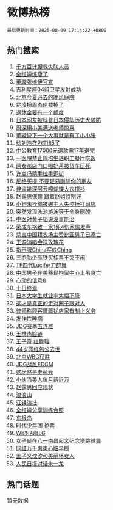 # 微博热榜

`最后更新时间：2025-08-09 17:14:22 +0800`

## 热门搜索

1. [千方百计搜救失联人员](https://m.weibo.cn/search?containerid=100103type%3D1%26t%3D10%26q%3D%23%E5%8D%83%E6%96%B9%E7%99%BE%E8%AE%A1%E6%90%9C%E6%95%91%E5%A4%B1%E8%81%94%E4%BA%BA%E5%91%98%23&stream_entry_id=51&isnewpage=1&extparam=seat%3D1%26c_type%3D51%26filter_type%3Drealtimehot%26stream_entry_id%3D51%26dgr%3D0%26q%3D%2523%25E5%258D%2583%25E6%2596%25B9%25E7%2599%25BE%25E8%25AE%25A1%25E6%2590%259C%25E6%2595%2591%25E5%25A4%25B1%25E8%2581%2594%25E4%25BA%25BA%25E5%2591%2598%2523%26pos%3D0%26cate%3D10103%26display_time%3D1754730861%26pre_seqid%3D1754730861250057137665)
1. [全红婵练瘦了](https://m.weibo.cn/search?containerid=100103type%3D1%26t%3D10%26q%3D%E5%85%A8%E7%BA%A2%E5%A9%B5%E7%BB%83%E7%98%A6%E4%BA%86&stream_entry_id=31&isnewpage=1&extparam=seat%3D1%26filter_type%3Drealtimehot%26c_type%3D31%26lcate%3D5001%26cate%3D5001%26band_rank%3D1%26q%3D%25E5%2585%25A8%25E7%25BA%25A2%25E5%25A9%25B5%25E7%25BB%2583%25E7%2598%25A6%25E4%25BA%2586%26stream_entry_id%3D31%26realpos%3D1%26pos%3D0%26flag%3D1%26dgr%3D0%26display_time%3D1754730861%26pre_seqid%3D1754730861250057137665)
1. [董璇张维伊官宣](https://m.weibo.cn/search?containerid=100103type%3D1%26t%3D10%26q%3D%23%E8%91%A3%E7%92%87%E5%BC%A0%E7%BB%B4%E4%BC%8A%E5%AE%98%E5%AE%A3%23&stream_entry_id=31&isnewpage=1&extparam=seat%3D1%26filter_type%3Drealtimehot%26c_type%3D31%26lcate%3D5001%26cate%3D5001%26band_rank%3D2%26q%3D%2523%25E8%2591%25A3%25E7%2592%2587%25E5%25BC%25A0%25E7%25BB%25B4%25E4%25BC%258A%25E5%25AE%2598%25E5%25AE%25A3%2523%26stream_entry_id%3D31%26realpos%3D2%26pos%3D1%26flag%3D2%26dgr%3D0%26display_time%3D1754730861%26pre_seqid%3D1754730861250057137665)
1. [吉利星座04组卫星发射成功](https://m.weibo.cn/search?containerid=100103type%3D1%26t%3D10%26q%3D%23%E5%90%89%E5%88%A9%E6%98%9F%E5%BA%A704%E7%BB%84%E5%8D%AB%E6%98%9F%E5%8F%91%E5%B0%84%E6%88%90%E5%8A%9F%23&stream_entry_id=31&isnewpage=1&extparam=seat%3D1%26filter_type%3Drealtimehot%26c_type%3D31%26lcate%3D5001%26cate%3D5001%26band_rank%3D3%26q%3D%2523%25E5%2590%2589%25E5%2588%25A9%25E6%2598%259F%25E5%25BA%25A704%25E7%25BB%2584%25E5%258D%25AB%25E6%2598%259F%25E5%258F%2591%25E5%25B0%2584%25E6%2588%2590%25E5%258A%259F%2523%26stream_entry_id%3D31%26realpos%3D3%26pos%3D2%26flag%3D0%26dgr%3D0%26display_time%3D1754730861%26pre_seqid%3D1754730861250057137665)
1. [北京今夏必去的晚风庭院](https://m.weibo.cn/search?containerid=100103type%3D1%26t%3D10%26q%3D%23%E5%8C%97%E4%BA%AC%E4%BB%8A%E5%A4%8F%E5%BF%85%E5%8E%BB%E7%9A%84%E6%99%9A%E9%A3%8E%E5%BA%AD%E9%99%A2%23&stream_entry_id=31&isnewpage=1&extparam=seat%3D1%26filter_type%3Drealtimehot%26c_type%3D31%26pos%3D3%26cate%3D5001%26band_rank%3D4%26q%3D%2523%25E5%258C%2597%25E4%25BA%25AC%25E4%25BB%258A%25E5%25A4%258F%25E5%25BF%2585%25E5%258E%25BB%25E7%259A%2584%25E6%2599%259A%25E9%25A3%258E%25E5%25BA%25AD%25E9%2599%25A2%2523%26stream_entry_id%3D31%26dgr%3D0%26adid%3D296142%26is_ad_pos%3D1%26lcate%3D5001%26display_time%3D1754730861%26pre_seqid%3D1754730861250057137665)
1. [昆凌把周杰伦裁掉了](https://m.weibo.cn/search?containerid=100103type%3D1%26t%3D10%26q%3D%E6%98%86%E5%87%8C%E6%8A%8A%E5%91%A8%E6%9D%B0%E4%BC%A6%E8%A3%81%E6%8E%89%E4%BA%86&stream_entry_id=31&isnewpage=1&extparam=seat%3D1%26filter_type%3Drealtimehot%26c_type%3D31%26lcate%3D5001%26cate%3D5001%26band_rank%3D4%26q%3D%25E6%2598%2586%25E5%2587%258C%25E6%258A%258A%25E5%2591%25A8%25E6%259D%25B0%25E4%25BC%25A6%25E8%25A3%2581%25E6%258E%2589%25E4%25BA%2586%26stream_entry_id%3D31%26realpos%3D4%26pos%3D4%26flag%3D2%26dgr%3D0%26display_time%3D1754730861%26pre_seqid%3D1754730861250057137665)
1. [退休金要有一个额度](https://m.weibo.cn/search?containerid=100103type%3D1%26t%3D10%26q%3D%E9%80%80%E4%BC%91%E9%87%91%E8%A6%81%E6%9C%89%E4%B8%80%E4%B8%AA%E9%A2%9D%E5%BA%A6&stream_entry_id=31&isnewpage=1&extparam=seat%3D1%26filter_type%3Drealtimehot%26c_type%3D31%26lcate%3D5001%26cate%3D5001%26band_rank%3D5%26q%3D%25E9%2580%2580%25E4%25BC%2591%25E9%2587%2591%25E8%25A6%2581%25E6%259C%2589%25E4%25B8%2580%25E4%25B8%25AA%25E9%25A2%259D%25E5%25BA%25A6%26stream_entry_id%3D31%26realpos%3D5%26pos%3D5%26flag%3D0%26dgr%3D0%26display_time%3D1754730861%26pre_seqid%3D1754730861250057137665)
1. [日本网友被科普日本侵华历史大破防](https://m.weibo.cn/search?containerid=100103type%3D1%26t%3D10%26q%3D%23%E6%97%A5%E6%9C%AC%E7%BD%91%E5%8F%8B%E8%A2%AB%E7%A7%91%E6%99%AE%E6%97%A5%E6%9C%AC%E4%BE%B5%E5%8D%8E%E5%8E%86%E5%8F%B2%E5%A4%A7%E7%A0%B4%E9%98%B2%23&stream_entry_id=31&isnewpage=1&extparam=seat%3D1%26filter_type%3Drealtimehot%26c_type%3D31%26lcate%3D5001%26cate%3D5001%26band_rank%3D6%26q%3D%2523%25E6%2597%25A5%25E6%259C%25AC%25E7%25BD%2591%25E5%258F%258B%25E8%25A2%25AB%25E7%25A7%2591%25E6%2599%25AE%25E6%2597%25A5%25E6%259C%25AC%25E4%25BE%25B5%25E5%258D%258E%25E5%258E%2586%25E5%258F%25B2%25E5%25A4%25A7%25E7%25A0%25B4%25E9%2598%25B2%2523%26stream_entry_id%3D31%26realpos%3D6%26pos%3D6%26flag%3D0%26dgr%3D0%26display_time%3D1754730861%26pre_seqid%3D1754730861250057137665)
1. [周深用小美满送老师惊喜](https://m.weibo.cn/search?containerid=100103type%3D1%26t%3D296%26q%3D%23%E6%B2%B7%E9%92%B8%E6%8D%BB%E8%8C%A8%E8%83%BA%23&hide_search_bar=1&replace_title=+)
1. [董璇说下一个大事就是有了小小张](https://m.weibo.cn/search?containerid=100103type%3D1%26t%3D10%26q%3D%23%E8%91%A3%E7%92%87%E8%AF%B4%E4%B8%8B%E4%B8%80%E4%B8%AA%E5%A4%A7%E4%BA%8B%E5%B0%B1%E6%98%AF%E6%9C%89%E4%BA%86%E5%B0%8F%E5%B0%8F%E5%BC%A0%23&stream_entry_id=31&isnewpage=1&extparam=seat%3D1%26filter_type%3Drealtimehot%26c_type%3D31%26lcate%3D5001%26cate%3D5001%26band_rank%3D7%26q%3D%2523%25E8%2591%25A3%25E7%2592%2587%25E8%25AF%25B4%25E4%25B8%258B%25E4%25B8%2580%25E4%25B8%25AA%25E5%25A4%25A7%25E4%25BA%258B%25E5%25B0%25B1%25E6%2598%25AF%25E6%259C%2589%25E4%25BA%2586%25E5%25B0%258F%25E5%25B0%258F%25E5%25BC%25A0%2523%26stream_entry_id%3D31%26realpos%3D7%26pos%3D8%26flag%3D1%26dgr%3D0%26display_time%3D1754730861%26pre_seqid%3D1754730861250057137665)
1. [给刘浩存P成185了](https://m.weibo.cn/search?containerid=100103type%3D1%26t%3D10%26q%3D%E7%BB%99%E5%88%98%E6%B5%A9%E5%AD%98P%E6%88%90185%E4%BA%86&stream_entry_id=31&isnewpage=1&extparam=seat%3D1%26filter_type%3Drealtimehot%26c_type%3D31%26lcate%3D5001%26cate%3D5001%26band_rank%3D8%26q%3D%25E7%25BB%2599%25E5%2588%2598%25E6%25B5%25A9%25E5%25AD%2598P%25E6%2588%2590185%25E4%25BA%2586%26stream_entry_id%3D31%26realpos%3D8%26pos%3D9%26flag%3D2%26dgr%3D0%26display_time%3D1754730861%26pre_seqid%3D1754730861250057137665)
1. [中公教育17000元退款需17年退完](https://m.weibo.cn/search?containerid=100103type%3D1%26t%3D10%26q%3D%23%E4%B8%AD%E5%85%AC%E6%95%99%E8%82%B217000%E5%85%83%E9%80%80%E6%AC%BE%E9%9C%8017%E5%B9%B4%E9%80%80%E5%AE%8C%23&stream_entry_id=31&isnewpage=1&extparam=seat%3D1%26filter_type%3Drealtimehot%26c_type%3D31%26lcate%3D5001%26cate%3D5001%26band_rank%3D9%26q%3D%2523%25E4%25B8%25AD%25E5%2585%25AC%25E6%2595%2599%25E8%2582%25B217000%25E5%2585%2583%25E9%2580%2580%25E6%25AC%25BE%25E9%259C%258017%25E5%25B9%25B4%25E9%2580%2580%25E5%25AE%258C%2523%26stream_entry_id%3D31%26realpos%3D9%26pos%3D10%26flag%3D1%26dgr%3D0%26display_time%3D1754730861%26pre_seqid%3D1754730861250057137665)
1. [一医院禁止规培生进职工餐厅吃饭](https://m.weibo.cn/search?containerid=100103type%3D1%26t%3D10%26q%3D%23%E4%B8%80%E5%8C%BB%E9%99%A2%E7%A6%81%E6%AD%A2%E8%A7%84%E5%9F%B9%E7%94%9F%E8%BF%9B%E8%81%8C%E5%B7%A5%E9%A4%90%E5%8E%85%E5%90%83%E9%A5%AD%23&stream_entry_id=31&isnewpage=1&extparam=seat%3D1%26filter_type%3Drealtimehot%26c_type%3D31%26lcate%3D5001%26cate%3D5001%26band_rank%3D10%26q%3D%2523%25E4%25B8%2580%25E5%258C%25BB%25E9%2599%25A2%25E7%25A6%2581%25E6%25AD%25A2%25E8%25A7%2584%25E5%259F%25B9%25E7%2594%259F%25E8%25BF%259B%25E8%2581%258C%25E5%25B7%25A5%25E9%25A4%2590%25E5%258E%2585%25E5%2590%2583%25E9%25A5%25AD%2523%26stream_entry_id%3D31%26realpos%3D10%26pos%3D11%26flag%3D1%26dgr%3D0%26display_time%3D1754730861%26pre_seqid%3D1754730861250057137665)
1. [两女孩店门口喝奶茶被货车压死](https://m.weibo.cn/search?containerid=100103type%3D1%26t%3D10%26q%3D%E4%B8%A4%E5%A5%B3%E5%AD%A9%E5%BA%97%E9%97%A8%E5%8F%A3%E5%96%9D%E5%A5%B6%E8%8C%B6%E8%A2%AB%E8%B4%A7%E8%BD%A6%E5%8E%8B%E6%AD%BB&stream_entry_id=31&isnewpage=1&extparam=seat%3D1%26filter_type%3Drealtimehot%26c_type%3D31%26lcate%3D5001%26cate%3D5001%26band_rank%3D11%26q%3D%25E4%25B8%25A4%25E5%25A5%25B3%25E5%25AD%25A9%25E5%25BA%2597%25E9%2597%25A8%25E5%258F%25A3%25E5%2596%259D%25E5%25A5%25B6%25E8%258C%25B6%25E8%25A2%25AB%25E8%25B4%25A7%25E8%25BD%25A6%25E5%258E%258B%25E6%25AD%25BB%26stream_entry_id%3D31%26realpos%3D11%26pos%3D12%26flag%3D0%26dgr%3D0%26display_time%3D1754730861%26pre_seqid%3D1754730861250057137665)
1. [许嵩冯禧手拉手逛街](https://m.weibo.cn/search?containerid=100103type%3D1%26t%3D10%26q%3D%23%E8%AE%B8%E5%B5%A9%E5%86%AF%E7%A6%A7%E6%89%8B%E6%8B%89%E6%89%8B%E9%80%9B%E8%A1%97%23&stream_entry_id=31&isnewpage=1&extparam=seat%3D1%26filter_type%3Drealtimehot%26c_type%3D31%26lcate%3D5001%26cate%3D5001%26band_rank%3D12%26q%3D%2523%25E8%25AE%25B8%25E5%25B5%25A9%25E5%2586%25AF%25E7%25A6%25A7%25E6%2589%258B%25E6%258B%2589%25E6%2589%258B%25E9%2580%259B%25E8%25A1%2597%2523%26stream_entry_id%3D31%26realpos%3D12%26pos%3D13%26flag%3D2%26dgr%3D0%26display_time%3D1754730861%26pre_seqid%3D1754730861250057137665)
1. [尼格买提 不要轻易删除你的朋友](https://m.weibo.cn/search?containerid=100103type%3D1%26t%3D10%26q%3D%E5%B0%BC%E6%A0%BC%E4%B9%B0%E6%8F%90+%E4%B8%8D%E8%A6%81%E8%BD%BB%E6%98%93%E5%88%A0%E9%99%A4%E4%BD%A0%E7%9A%84%E6%9C%8B%E5%8F%8B&stream_entry_id=31&isnewpage=1&extparam=seat%3D1%26filter_type%3Drealtimehot%26c_type%3D31%26lcate%3D5001%26cate%3D5001%26band_rank%3D13%26q%3D%25E5%25B0%25BC%25E6%25A0%25BC%25E4%25B9%25B0%25E6%258F%2590%2520%25E4%25B8%258D%25E8%25A6%2581%25E8%25BD%25BB%25E6%2598%2593%25E5%2588%25A0%25E9%2599%25A4%25E4%25BD%25A0%25E7%259A%2584%25E6%259C%258B%25E5%258F%258B%26stream_entry_id%3D31%26realpos%3D13%26pos%3D14%26flag%3D1%26dgr%3D0%26display_time%3D1754730861%26pre_seqid%3D1754730861250057137665)
1. [梓渝姚琛阿云嘎蝴蝶大衣撞衫](https://m.weibo.cn/search?containerid=100103type%3D1%26t%3D10%26q%3D%E6%A2%93%E6%B8%9D%E5%A7%9A%E7%90%9B%E9%98%BF%E4%BA%91%E5%98%8E%E8%9D%B4%E8%9D%B6%E5%A4%A7%E8%A1%A3%E6%92%9E%E8%A1%AB&stream_entry_id=31&isnewpage=1&extparam=seat%3D1%26filter_type%3Drealtimehot%26c_type%3D31%26lcate%3D5001%26cate%3D5001%26band_rank%3D14%26q%3D%25E6%25A2%2593%25E6%25B8%259D%25E5%25A7%259A%25E7%2590%259B%25E9%2598%25BF%25E4%25BA%2591%25E5%2598%258E%25E8%259D%25B4%25E8%259D%25B6%25E5%25A4%25A7%25E8%25A1%25A3%25E6%2592%259E%25E8%25A1%25AB%26stream_entry_id%3D31%26realpos%3D14%26pos%3D15%26flag%3D1%26dgr%3D0%26display_time%3D1754730861%26pre_seqid%3D1754730861250057137665)
1. [赵露思保镖 跟着赵姐特别好](https://m.weibo.cn/search?containerid=100103type%3D1%26t%3D10%26q%3D%E8%B5%B5%E9%9C%B2%E6%80%9D%E4%BF%9D%E9%95%96+%E8%B7%9F%E7%9D%80%E8%B5%B5%E5%A7%90%E7%89%B9%E5%88%AB%E5%A5%BD&stream_entry_id=31&isnewpage=1&extparam=seat%3D1%26filter_type%3Drealtimehot%26c_type%3D31%26lcate%3D5001%26cate%3D5001%26band_rank%3D15%26q%3D%25E8%25B5%25B5%25E9%259C%25B2%25E6%2580%259D%25E4%25BF%259D%25E9%2595%2596%2520%25E8%25B7%259F%25E7%259D%2580%25E8%25B5%25B5%25E5%25A7%2590%25E7%2589%25B9%25E5%2588%25AB%25E5%25A5%25BD%26stream_entry_id%3D31%26realpos%3D15%26pos%3D16%26flag%3D0%26dgr%3D0%26display_time%3D1754730861%26pre_seqid%3D1754730861250057137665)
1. [小狗未拴绳被碾主人失控捶打司机](https://m.weibo.cn/search?containerid=100103type%3D1%26t%3D10%26q%3D%23%E5%B0%8F%E7%8B%97%E6%9C%AA%E6%8B%B4%E7%BB%B3%E8%A2%AB%E7%A2%BE%E4%B8%BB%E4%BA%BA%E5%A4%B1%E6%8E%A7%E6%8D%B6%E6%89%93%E5%8F%B8%E6%9C%BA%23&stream_entry_id=31&isnewpage=1&extparam=seat%3D1%26filter_type%3Drealtimehot%26c_type%3D31%26lcate%3D5001%26cate%3D5001%26band_rank%3D16%26q%3D%2523%25E5%25B0%258F%25E7%258B%2597%25E6%259C%25AA%25E6%258B%25B4%25E7%25BB%25B3%25E8%25A2%25AB%25E7%25A2%25BE%25E4%25B8%25BB%25E4%25BA%25BA%25E5%25A4%25B1%25E6%258E%25A7%25E6%258D%25B6%25E6%2589%2593%25E5%258F%25B8%25E6%259C%25BA%2523%26stream_entry_id%3D31%26realpos%3D16%26pos%3D17%26flag%3D0%26dgr%3D0%26display_time%3D1754730861%26pre_seqid%3D1754730861250057137665)
1. [突然发现泳池游泳等于全身刷酸](https://m.weibo.cn/search?containerid=100103type%3D1%26t%3D10%26q%3D%23%E7%AA%81%E7%84%B6%E5%8F%91%E7%8E%B0%E6%B3%B3%E6%B1%A0%E6%B8%B8%E6%B3%B3%E7%AD%89%E4%BA%8E%E5%85%A8%E8%BA%AB%E5%88%B7%E9%85%B8%23&stream_entry_id=31&isnewpage=1&extparam=seat%3D1%26filter_type%3Drealtimehot%26c_type%3D31%26lcate%3D5001%26cate%3D5001%26band_rank%3D17%26q%3D%2523%25E7%25AA%2581%25E7%2584%25B6%25E5%258F%2591%25E7%258E%25B0%25E6%25B3%25B3%25E6%25B1%25A0%25E6%25B8%25B8%25E6%25B3%25B3%25E7%25AD%2589%25E4%25BA%258E%25E5%2585%25A8%25E8%25BA%25AB%25E5%2588%25B7%25E9%2585%25B8%2523%26stream_entry_id%3D31%26realpos%3D17%26pos%3D18%26flag%3D1%26dgr%3D0%26display_time%3D1754730861%26pre_seqid%3D1754730861250057137665)
1. [中医对黄子韬说没事能治](https://m.weibo.cn/search?containerid=100103type%3D1%26t%3D10%26q%3D%E4%B8%AD%E5%8C%BB%E5%AF%B9%E9%BB%84%E5%AD%90%E9%9F%AC%E8%AF%B4%E6%B2%A1%E4%BA%8B%E8%83%BD%E6%B2%BB&stream_entry_id=31&isnewpage=1&extparam=seat%3D1%26filter_type%3Drealtimehot%26c_type%3D31%26lcate%3D5001%26cate%3D5001%26band_rank%3D18%26q%3D%25E4%25B8%25AD%25E5%258C%25BB%25E5%25AF%25B9%25E9%25BB%2584%25E5%25AD%2590%25E9%259F%25AC%25E8%25AF%25B4%25E6%25B2%25A1%25E4%25BA%258B%25E8%2583%25BD%25E6%25B2%25BB%26stream_entry_id%3D31%26realpos%3D18%26pos%3D19%26flag%3D1%26dgr%3D0%26display_time%3D1754730861%26pre_seqid%3D1754730861250057137665)
1. [荣成车祸致一家1死4伤家属发声](https://m.weibo.cn/search?containerid=100103type%3D1%26t%3D10%26q%3D%23%E8%8D%A3%E6%88%90%E8%BD%A6%E7%A5%B8%E8%87%B4%E4%B8%80%E5%AE%B61%E6%AD%BB4%E4%BC%A4%E5%AE%B6%E5%B1%9E%E5%8F%91%E5%A3%B0%23&stream_entry_id=31&isnewpage=1&extparam=seat%3D1%26filter_type%3Drealtimehot%26c_type%3D31%26lcate%3D5001%26cate%3D5001%26band_rank%3D19%26q%3D%2523%25E8%258D%25A3%25E6%2588%2590%25E8%25BD%25A6%25E7%25A5%25B8%25E8%2587%25B4%25E4%25B8%2580%25E5%25AE%25B61%25E6%25AD%25BB4%25E4%25BC%25A4%25E5%25AE%25B6%25E5%25B1%259E%25E5%258F%2591%25E5%25A3%25B0%2523%26stream_entry_id%3D31%26realpos%3D19%26pos%3D20%26flag%3D1%26dgr%3D0%26display_time%3D1754730861%26pre_seqid%3D1754730861250057137665)
1. [杀害中国籍农场主赞比亚男子已溺亡](https://m.weibo.cn/search?containerid=100103type%3D1%26t%3D10%26q%3D%23%E6%9D%80%E5%AE%B3%E4%B8%AD%E5%9B%BD%E7%B1%8D%E5%86%9C%E5%9C%BA%E4%B8%BB%E8%B5%9E%E6%AF%94%E4%BA%9A%E7%94%B7%E5%AD%90%E5%B7%B2%E6%BA%BA%E4%BA%A1%23&stream_entry_id=31&isnewpage=1&extparam=seat%3D1%26filter_type%3Drealtimehot%26c_type%3D31%26lcate%3D5001%26cate%3D5001%26band_rank%3D20%26q%3D%2523%25E6%259D%2580%25E5%25AE%25B3%25E4%25B8%25AD%25E5%259B%25BD%25E7%25B1%258D%25E5%2586%259C%25E5%259C%25BA%25E4%25B8%25BB%25E8%25B5%259E%25E6%25AF%2594%25E4%25BA%259A%25E7%2594%25B7%25E5%25AD%2590%25E5%25B7%25B2%25E6%25BA%25BA%25E4%25BA%25A1%2523%26stream_entry_id%3D31%26realpos%3D20%26pos%3D21%26flag%3D1%26dgr%3D0%26display_time%3D1754730861%26pre_seqid%3D1754730861250057137665)
1. [王源演唱会送玫瑰花](https://m.weibo.cn/search?containerid=100103type%3D1%26t%3D10%26q%3D%23%E7%8E%8B%E6%BA%90%E6%BC%94%E5%94%B1%E4%BC%9A%E9%80%81%E7%8E%AB%E7%91%B0%E8%8A%B1%23&stream_entry_id=31&isnewpage=1&extparam=seat%3D1%26filter_type%3Drealtimehot%26c_type%3D31%26lcate%3D5001%26cate%3D5001%26band_rank%3D21%26q%3D%2523%25E7%258E%258B%25E6%25BA%2590%25E6%25BC%2594%25E5%2594%25B1%25E4%25BC%259A%25E9%2580%2581%25E7%258E%25AB%25E7%2591%25B0%25E8%258A%25B1%2523%26stream_entry_id%3D31%26realpos%3D21%26pos%3D22%26flag%3D1%26dgr%3D0%26display_time%3D1754730861%26pre_seqid%3D1754730861250057137665)
1. [指示牌China写成Ching](https://m.weibo.cn/search?containerid=100103type%3D1%26t%3D10%26q%3D%23%E6%8C%87%E7%A4%BA%E7%89%8CChina%E5%86%99%E6%88%90Ching%23&stream_entry_id=31&isnewpage=1&extparam=seat%3D1%26filter_type%3Drealtimehot%26c_type%3D31%26lcate%3D5001%26cate%3D5001%26band_rank%3D22%26q%3D%2523%25E6%258C%2587%25E7%25A4%25BA%25E7%2589%258CChina%25E5%2586%2599%25E6%2588%2590Ching%2523%26stream_entry_id%3D31%26realpos%3D22%26pos%3D23%26flag%3D0%26dgr%3D0%26display_time%3D1754730861%26pre_seqid%3D1754730861250057137665)
1. [三胞胎坐高铁买挂票不哭不闹](https://m.weibo.cn/search?containerid=100103type%3D1%26t%3D10%26q%3D%23%E4%B8%89%E8%83%9E%E8%83%8E%E5%9D%90%E9%AB%98%E9%93%81%E4%B9%B0%E6%8C%82%E7%A5%A8%E4%B8%8D%E5%93%AD%E4%B8%8D%E9%97%B9%23&stream_entry_id=31&isnewpage=1&extparam=seat%3D1%26filter_type%3Drealtimehot%26c_type%3D31%26lcate%3D5001%26cate%3D5001%26band_rank%3D23%26q%3D%2523%25E4%25B8%2589%25E8%2583%259E%25E8%2583%258E%25E5%259D%2590%25E9%25AB%2598%25E9%2593%2581%25E4%25B9%25B0%25E6%258C%2582%25E7%25A5%25A8%25E4%25B8%258D%25E5%2593%25AD%25E4%25B8%258D%25E9%2597%25B9%2523%26stream_entry_id%3D31%26realpos%3D23%26pos%3D24%26flag%3D1%26dgr%3D0%26display_time%3D1754730861%26pre_seqid%3D1754730861250057137665)
1. [TF四代Lucifer刀群舞](https://m.weibo.cn/search?containerid=100103type%3D1%26t%3D10%26q%3D%23TF%E5%9B%9B%E4%BB%A3Lucifer%E5%88%80%E7%BE%A4%E8%88%9E%23&stream_entry_id=31&isnewpage=1&extparam=seat%3D1%26filter_type%3Drealtimehot%26c_type%3D31%26lcate%3D5001%26cate%3D5001%26band_rank%3D24%26q%3D%2523TF%25E5%259B%259B%25E4%25BB%25A3Lucifer%25E5%2588%2580%25E7%25BE%25A4%25E8%2588%259E%2523%26stream_entry_id%3D31%26realpos%3D24%26pos%3D25%26flag%3D1%26dgr%3D0%26display_time%3D1754730861%26pre_seqid%3D1754730861250057137665)
1. [中国男子在美移民拘留中心上吊身亡](https://m.weibo.cn/search?containerid=100103type%3D1%26t%3D10%26q%3D%23%E4%B8%AD%E5%9B%BD%E7%94%B7%E5%AD%90%E5%9C%A8%E7%BE%8E%E7%A7%BB%E6%B0%91%E6%8B%98%E7%95%99%E4%B8%AD%E5%BF%83%E4%B8%8A%E5%90%8A%E8%BA%AB%E4%BA%A1%23&stream_entry_id=31&isnewpage=1&extparam=seat%3D1%26filter_type%3Drealtimehot%26c_type%3D31%26lcate%3D5001%26cate%3D5001%26band_rank%3D25%26q%3D%2523%25E4%25B8%25AD%25E5%259B%25BD%25E7%2594%25B7%25E5%25AD%2590%25E5%259C%25A8%25E7%25BE%258E%25E7%25A7%25BB%25E6%25B0%2591%25E6%258B%2598%25E7%2595%2599%25E4%25B8%25AD%25E5%25BF%2583%25E4%25B8%258A%25E5%2590%258A%25E8%25BA%25AB%25E4%25BA%25A1%2523%26stream_entry_id%3D31%26realpos%3D25%26pos%3D26%26flag%3D1%26dgr%3D0%26display_time%3D1754730861%26pre_seqid%3D1754730861250057137665)
1. [心动的信号8](https://m.weibo.cn/search?containerid=100103type%3D1%26t%3D10%26q%3D%E5%BF%83%E5%8A%A8%E7%9A%84%E4%BF%A1%E5%8F%B78&stream_entry_id=31&isnewpage=1&extparam=seat%3D1%26filter_type%3Drealtimehot%26c_type%3D31%26lcate%3D5001%26cate%3D5001%26band_rank%3D26%26q%3D%25E5%25BF%2583%25E5%258A%25A8%25E7%259A%2584%25E4%25BF%25A1%25E5%258F%25B78%26stream_entry_id%3D31%26realpos%3D26%26pos%3D27%26flag%3D1%26dgr%3D0%26display_time%3D1754730861%26pre_seqid%3D1754730861250057137665)
1. [十日终焉](https://m.weibo.cn/search?containerid=100103type%3D1%26t%3D10%26q%3D%E5%8D%81%E6%97%A5%E7%BB%88%E7%84%89&stream_entry_id=31&isnewpage=1&extparam=seat%3D1%26filter_type%3Drealtimehot%26c_type%3D31%26lcate%3D5001%26cate%3D5001%26band_rank%3D27%26q%3D%25E5%258D%2581%25E6%2597%25A5%25E7%25BB%2588%25E7%2584%2589%26stream_entry_id%3D31%26realpos%3D27%26pos%3D28%26flag%3D0%26dgr%3D0%26display_time%3D1754730861%26pre_seqid%3D1754730861250057137665)
1. [日本大学生就业率大幅下降](https://m.weibo.cn/search?containerid=100103type%3D1%26t%3D10%26q%3D%E6%97%A5%E6%9C%AC%E5%A4%A7%E5%AD%A6%E7%94%9F%E5%B0%B1%E4%B8%9A%E7%8E%87%E5%A4%A7%E5%B9%85%E4%B8%8B%E9%99%8D&stream_entry_id=31&isnewpage=1&extparam=seat%3D1%26filter_type%3Drealtimehot%26c_type%3D31%26lcate%3D5001%26cate%3D5001%26band_rank%3D28%26q%3D%25E6%2597%25A5%25E6%259C%25AC%25E5%25A4%25A7%25E5%25AD%25A6%25E7%2594%259F%25E5%25B0%25B1%25E4%25B8%259A%25E7%258E%2587%25E5%25A4%25A7%25E5%25B9%2585%25E4%25B8%258B%25E9%2599%258D%26stream_entry_id%3D31%26realpos%3D28%26pos%3D29%26flag%3D0%26dgr%3D0%26display_time%3D1754730861%26pre_seqid%3D1754730861250057137665)
1. [这才是真正的走对圈子跟对人](https://m.weibo.cn/search?containerid=100103type%3D1%26t%3D10%26q%3D%E8%BF%99%E6%89%8D%E6%98%AF%E7%9C%9F%E6%AD%A3%E7%9A%84%E8%B5%B0%E5%AF%B9%E5%9C%88%E5%AD%90%E8%B7%9F%E5%AF%B9%E4%BA%BA&stream_entry_id=31&isnewpage=1&extparam=seat%3D1%26filter_type%3Drealtimehot%26c_type%3D31%26lcate%3D5001%26cate%3D5001%26band_rank%3D29%26q%3D%25E8%25BF%2599%25E6%2589%258D%25E6%2598%25AF%25E7%259C%259F%25E6%25AD%25A3%25E7%259A%2584%25E8%25B5%25B0%25E5%25AF%25B9%25E5%259C%2588%25E5%25AD%2590%25E8%25B7%259F%25E5%25AF%25B9%25E4%25BA%25BA%26stream_entry_id%3D31%26realpos%3D29%26pos%3D30%26flag%3D1%26dgr%3D0%26display_time%3D1754730861%26pre_seqid%3D1754730861250057137665)
1. [律师称顾客遭骚扰店家有制止义务](https://m.weibo.cn/search?containerid=100103type%3D1%26t%3D10%26q%3D%23%E5%BE%8B%E5%B8%88%E7%A7%B0%E9%A1%BE%E5%AE%A2%E9%81%AD%E9%AA%9A%E6%89%B0%E5%BA%97%E5%AE%B6%E6%9C%89%E5%88%B6%E6%AD%A2%E4%B9%89%E5%8A%A1%23&stream_entry_id=31&isnewpage=1&extparam=seat%3D1%26filter_type%3Drealtimehot%26c_type%3D31%26lcate%3D5001%26cate%3D5001%26band_rank%3D30%26q%3D%2523%25E5%25BE%258B%25E5%25B8%2588%25E7%25A7%25B0%25E9%25A1%25BE%25E5%25AE%25A2%25E9%2581%25AD%25E9%25AA%259A%25E6%2589%25B0%25E5%25BA%2597%25E5%25AE%25B6%25E6%259C%2589%25E5%2588%25B6%25E6%25AD%25A2%25E4%25B9%2589%25E5%258A%25A1%2523%26stream_entry_id%3D31%26realpos%3D30%26pos%3D31%26flag%3D1%26dgr%3D0%26display_time%3D1754730861%26pre_seqid%3D1754730861250057137665)
1. [发作性睡病](https://m.weibo.cn/search?containerid=100103type%3D1%26t%3D10%26q%3D%E5%8F%91%E4%BD%9C%E6%80%A7%E7%9D%A1%E7%97%85&stream_entry_id=31&isnewpage=1&extparam=seat%3D1%26filter_type%3Drealtimehot%26c_type%3D31%26lcate%3D5001%26cate%3D5001%26band_rank%3D31%26q%3D%25E5%258F%2591%25E4%25BD%259C%25E6%2580%25A7%25E7%259D%25A1%25E7%2597%2585%26stream_entry_id%3D31%26realpos%3D31%26pos%3D32%26flag%3D1%26dgr%3D0%26display_time%3D1754730861%26pre_seqid%3D1754730861250057137665)
1. [JDG赛季五连胜](https://m.weibo.cn/search?containerid=100103type%3D1%26t%3D10%26q%3D%23JDG%E8%B5%9B%E5%AD%A3%E4%BA%94%E8%BF%9E%E8%83%9C%23&stream_entry_id=31&isnewpage=1&extparam=seat%3D1%26filter_type%3Drealtimehot%26c_type%3D31%26lcate%3D5001%26cate%3D5001%26band_rank%3D32%26q%3D%2523JDG%25E8%25B5%259B%25E5%25AD%25A3%25E4%25BA%2594%25E8%25BF%259E%25E8%2583%259C%2523%26stream_entry_id%3D31%26realpos%3D32%26pos%3D33%26flag%3D1%26dgr%3D0%26display_time%3D1754730861%26pre_seqid%3D1754730861250057137665)
1. [王橹杰脸链](https://m.weibo.cn/search?containerid=100103type%3D1%26t%3D10%26q%3D%23%E7%8E%8B%E6%A9%B9%E6%9D%B0%E8%84%B8%E9%93%BE%23&stream_entry_id=31&isnewpage=1&extparam=seat%3D1%26filter_type%3Drealtimehot%26c_type%3D31%26lcate%3D5001%26cate%3D5001%26band_rank%3D33%26q%3D%2523%25E7%258E%258B%25E6%25A9%25B9%25E6%259D%25B0%25E8%2584%25B8%25E9%2593%25BE%2523%26stream_entry_id%3D31%26realpos%3D33%26pos%3D34%26flag%3D1%26dgr%3D0%26display_time%3D1754730861%26pre_seqid%3D1754730861250057137665)
1. [王子奇 红舞鞋](https://m.weibo.cn/search?containerid=100103type%3D1%26t%3D10%26q%3D%E7%8E%8B%E5%AD%90%E5%A5%87+%E7%BA%A2%E8%88%9E%E9%9E%8B&stream_entry_id=31&isnewpage=1&extparam=seat%3D1%26filter_type%3Drealtimehot%26c_type%3D31%26lcate%3D5001%26cate%3D5001%26band_rank%3D34%26q%3D%25E7%258E%258B%25E5%25AD%2590%25E5%25A5%2587%2520%25E7%25BA%25A2%25E8%2588%259E%25E9%259E%258B%26stream_entry_id%3D31%26realpos%3D34%26pos%3D35%26flag%3D1%26dgr%3D0%26display_time%3D1754730861%26pre_seqid%3D1754730861250057137665)
1. [44岁网红包公去世](https://m.weibo.cn/search?containerid=100103type%3D1%26t%3D10%26q%3D%2344%E5%B2%81%E7%BD%91%E7%BA%A2%E5%8C%85%E5%85%AC%E5%8E%BB%E4%B8%96%23&stream_entry_id=31&isnewpage=1&extparam=seat%3D1%26filter_type%3Drealtimehot%26c_type%3D31%26lcate%3D5001%26cate%3D5001%26band_rank%3D35%26q%3D%252344%25E5%25B2%2581%25E7%25BD%2591%25E7%25BA%25A2%25E5%258C%2585%25E5%2585%25AC%25E5%258E%25BB%25E4%25B8%2596%2523%26stream_entry_id%3D31%26realpos%3D35%26pos%3D36%26flag%3D1%26dgr%3D0%26display_time%3D1754730861%26pre_seqid%3D1754730861250057137665)
1. [北京WBG获胜](https://m.weibo.cn/search?containerid=100103type%3D1%26t%3D10%26q%3D%E5%8C%97%E4%BA%ACWBG%E8%8E%B7%E8%83%9C&stream_entry_id=31&isnewpage=1&extparam=seat%3D1%26filter_type%3Drealtimehot%26c_type%3D31%26lcate%3D5001%26cate%3D5001%26band_rank%3D36%26q%3D%25E5%258C%2597%25E4%25BA%25ACWBG%25E8%258E%25B7%25E8%2583%259C%26stream_entry_id%3D31%26realpos%3D36%26pos%3D37%26flag%3D1%26dgr%3D0%26display_time%3D1754730861%26pre_seqid%3D1754730861250057137665)
1. [JDG战胜EDGM](https://m.weibo.cn/search?containerid=100103type%3D1%26t%3D10%26q%3DJDG%E6%88%98%E8%83%9CEDGM&stream_entry_id=31&isnewpage=1&extparam=seat%3D1%26filter_type%3Drealtimehot%26c_type%3D31%26lcate%3D5001%26cate%3D5001%26band_rank%3D37%26q%3DJDG%25E6%2588%2598%25E8%2583%259CEDGM%26stream_entry_id%3D31%26realpos%3D37%26pos%3D38%26flag%3D1%26dgr%3D0%26display_time%3D1754730861%26pre_seqid%3D1754730861250057137665)
1. [这居然是史彭元](https://m.weibo.cn/search?containerid=100103type%3D1%26t%3D10%26q%3D%E8%BF%99%E5%B1%85%E7%84%B6%E6%98%AF%E5%8F%B2%E5%BD%AD%E5%85%83&stream_entry_id=31&isnewpage=1&extparam=seat%3D1%26filter_type%3Drealtimehot%26c_type%3D31%26lcate%3D5001%26cate%3D5001%26band_rank%3D38%26q%3D%25E8%25BF%2599%25E5%25B1%2585%25E7%2584%25B6%25E6%2598%25AF%25E5%258F%25B2%25E5%25BD%25AD%25E5%2585%2583%26stream_entry_id%3D31%26realpos%3D38%26pos%3D39%26flag%3D1%26dgr%3D0%26display_time%3D1754730861%26pre_seqid%3D1754730861250057137665)
1. [小伙当美人鱼月薪近万](https://m.weibo.cn/search?containerid=100103type%3D1%26t%3D10%26q%3D%23%E5%B0%8F%E4%BC%99%E5%BD%93%E7%BE%8E%E4%BA%BA%E9%B1%BC%E6%9C%88%E8%96%AA%E8%BF%91%E4%B8%87%23&stream_entry_id=31&isnewpage=1&extparam=seat%3D1%26filter_type%3Drealtimehot%26c_type%3D31%26lcate%3D5001%26cate%3D5001%26band_rank%3D39%26q%3D%2523%25E5%25B0%258F%25E4%25BC%2599%25E5%25BD%2593%25E7%25BE%258E%25E4%25BA%25BA%25E9%25B1%25BC%25E6%259C%2588%25E8%2596%25AA%25E8%25BF%2591%25E4%25B8%2587%2523%26stream_entry_id%3D31%26realpos%3D39%26pos%3D40%26flag%3D1%26dgr%3D0%26display_time%3D1754730861%26pre_seqid%3D1754730861250057137665)
1. [赵露思回应现状](https://m.weibo.cn/search?containerid=100103type%3D1%26t%3D10%26q%3D%23%E8%B5%B5%E9%9C%B2%E6%80%9D%E5%9B%9E%E5%BA%94%E7%8E%B0%E7%8A%B6%23&stream_entry_id=31&isnewpage=1&extparam=seat%3D1%26filter_type%3Drealtimehot%26c_type%3D31%26lcate%3D5001%26cate%3D5001%26band_rank%3D40%26q%3D%2523%25E8%25B5%25B5%25E9%259C%25B2%25E6%2580%259D%25E5%259B%259E%25E5%25BA%2594%25E7%258E%25B0%25E7%258A%25B6%2523%26stream_entry_id%3D31%26realpos%3D40%26pos%3D41%26flag%3D1%26dgr%3D0%26display_time%3D1754730861%26pre_seqid%3D1754730861250057137665)
1. [浪浪山](https://m.weibo.cn/search?containerid=100103type%3D1%26t%3D10%26q%3D%E6%B5%AA%E6%B5%AA%E5%B1%B1&stream_entry_id=31&isnewpage=1&extparam=seat%3D1%26filter_type%3Drealtimehot%26c_type%3D31%26lcate%3D5001%26cate%3D5001%26band_rank%3D41%26q%3D%25E6%25B5%25AA%25E6%25B5%25AA%25E5%25B1%25B1%26stream_entry_id%3D31%26realpos%3D41%26pos%3D42%26flag%3D1%26dgr%3D0%26display_time%3D1754730861%26pre_seqid%3D1754730861250057137665)
1. [汪铎演技](https://m.weibo.cn/search?containerid=100103type%3D1%26t%3D10%26q%3D%E6%B1%AA%E9%93%8E%E6%BC%94%E6%8A%80&stream_entry_id=31&isnewpage=1&extparam=seat%3D1%26filter_type%3Drealtimehot%26c_type%3D31%26lcate%3D5001%26cate%3D5001%26band_rank%3D42%26q%3D%25E6%25B1%25AA%25E9%2593%258E%25E6%25BC%2594%25E6%258A%2580%26stream_entry_id%3D31%26realpos%3D42%26pos%3D43%26flag%3D1%26dgr%3D0%26display_time%3D1754730861%26pre_seqid%3D1754730861250057137665)
1. [全红婵分享训练合照](https://m.weibo.cn/search?containerid=100103type%3D1%26t%3D10%26q%3D%23%E5%85%A8%E7%BA%A2%E5%A9%B5%E5%88%86%E4%BA%AB%E8%AE%AD%E7%BB%83%E5%90%88%E7%85%A7%23&stream_entry_id=31&isnewpage=1&extparam=seat%3D1%26filter_type%3Drealtimehot%26c_type%3D31%26lcate%3D5001%26cate%3D5001%26band_rank%3D43%26q%3D%2523%25E5%2585%25A8%25E7%25BA%25A2%25E5%25A9%25B5%25E5%2588%2586%25E4%25BA%25AB%25E8%25AE%25AD%25E7%25BB%2583%25E5%2590%2588%25E7%2585%25A7%2523%26stream_entry_id%3D31%26realpos%3D43%26pos%3D44%26flag%3D1%26dgr%3D0%26display_time%3D1754730861%26pre_seqid%3D1754730861250057137665)
1. [东极岛](https://m.weibo.cn/search?containerid=100103type%3D1%26t%3D10%26q%3D%E4%B8%9C%E6%9E%81%E5%B2%9B&stream_entry_id=31&isnewpage=1&extparam=seat%3D1%26filter_type%3Drealtimehot%26c_type%3D31%26lcate%3D5001%26cate%3D5001%26band_rank%3D44%26q%3D%25E4%25B8%259C%25E6%259E%2581%25E5%25B2%259B%26stream_entry_id%3D31%26realpos%3D44%26pos%3D45%26flag%3D1%26dgr%3D0%26display_time%3D1754730861%26pre_seqid%3D1754730861250057137665)
1. [时代少年团 抢票](https://m.weibo.cn/search?containerid=100103type%3D1%26t%3D10%26q%3D%E6%97%B6%E4%BB%A3%E5%B0%91%E5%B9%B4%E5%9B%A2+%E6%8A%A2%E7%A5%A8&stream_entry_id=31&isnewpage=1&extparam=seat%3D1%26filter_type%3Drealtimehot%26c_type%3D31%26lcate%3D5001%26cate%3D5001%26band_rank%3D45%26q%3D%25E6%2597%25B6%25E4%25BB%25A3%25E5%25B0%2591%25E5%25B9%25B4%25E5%259B%25A2%2520%25E6%258A%25A2%25E7%25A5%25A8%26stream_entry_id%3D31%26realpos%3D45%26pos%3D46%26flag%3D0%26dgr%3D0%26display_time%3D1754730861%26pre_seqid%3D1754730861250057137665)
1. [WE对战BLG](https://m.weibo.cn/search?containerid=100103type%3D1%26t%3D10%26q%3D%23WE%E5%AF%B9%E6%88%98BLG%23&stream_entry_id=31&isnewpage=1&extparam=seat%3D1%26filter_type%3Drealtimehot%26c_type%3D31%26lcate%3D5001%26cate%3D5001%26band_rank%3D46%26q%3D%2523WE%25E5%25AF%25B9%25E6%2588%2598BLG%2523%26stream_entry_id%3D31%26realpos%3D46%26pos%3D47%26flag%3D1%26dgr%3D0%26display_time%3D1754730861%26pre_seqid%3D1754730861250057137665)
1. [女子疑在八一南昌起义纪念塔跳辣舞](https://m.weibo.cn/search?containerid=100103type%3D1%26t%3D10%26q%3D%23%E5%A5%B3%E5%AD%90%E7%96%91%E5%9C%A8%E5%85%AB%E4%B8%80%E5%8D%97%E6%98%8C%E8%B5%B7%E4%B9%89%E7%BA%AA%E5%BF%B5%E5%A1%94%E8%B7%B3%E8%BE%A3%E8%88%9E%23&stream_entry_id=31&isnewpage=1&extparam=seat%3D1%26filter_type%3Drealtimehot%26c_type%3D31%26lcate%3D5001%26cate%3D5001%26band_rank%3D47%26q%3D%2523%25E5%25A5%25B3%25E5%25AD%2590%25E7%2596%2591%25E5%259C%25A8%25E5%2585%25AB%25E4%25B8%2580%25E5%258D%2597%25E6%2598%258C%25E8%25B5%25B7%25E4%25B9%2589%25E7%25BA%25AA%25E5%25BF%25B5%25E5%25A1%2594%25E8%25B7%25B3%25E8%25BE%25A3%25E8%2588%259E%2523%26stream_entry_id%3D31%26realpos%3D47%26pos%3D48%26flag%3D1%26dgr%3D0%26display_time%3D1754730861%26pre_seqid%3D1754730861250057137665)
1. [网红万千惠患心脏早搏](https://m.weibo.cn/search?containerid=100103type%3D1%26t%3D10%26q%3D%E7%BD%91%E7%BA%A2%E4%B8%87%E5%8D%83%E6%83%A0%E6%82%A3%E5%BF%83%E8%84%8F%E6%97%A9%E6%90%8F&stream_entry_id=31&isnewpage=1&extparam=seat%3D1%26filter_type%3Drealtimehot%26c_type%3D31%26lcate%3D5001%26cate%3D5001%26band_rank%3D48%26q%3D%25E7%25BD%2591%25E7%25BA%25A2%25E4%25B8%2587%25E5%258D%2583%25E6%2583%25A0%25E6%2582%25A3%25E5%25BF%2583%25E8%2584%258F%25E6%2597%25A9%25E6%2590%258F%26stream_entry_id%3D31%26realpos%3D48%26pos%3D49%26flag%3D1%26dgr%3D0%26display_time%3D1754730861%26pre_seqid%3D1754730861250057137665)
1. [孟子义沈汐和美丽坏女人](https://m.weibo.cn/search?containerid=100103type%3D1%26t%3D10%26q%3D%E5%AD%9F%E5%AD%90%E4%B9%89%E6%B2%88%E6%B1%90%E5%92%8C%E7%BE%8E%E4%B8%BD%E5%9D%8F%E5%A5%B3%E4%BA%BA&stream_entry_id=31&isnewpage=1&extparam=seat%3D1%26filter_type%3Drealtimehot%26c_type%3D31%26lcate%3D5001%26cate%3D5001%26band_rank%3D49%26q%3D%25E5%25AD%259F%25E5%25AD%2590%25E4%25B9%2589%25E6%25B2%2588%25E6%25B1%2590%25E5%2592%258C%25E7%25BE%258E%25E4%25B8%25BD%25E5%259D%258F%25E5%25A5%25B3%25E4%25BA%25BA%26stream_entry_id%3D31%26realpos%3D49%26pos%3D50%26flag%3D1%26dgr%3D0%26display_time%3D1754730861%26pre_seqid%3D1754730861250057137665)
1. [人民日报对话朱一龙](https://m.weibo.cn/search?containerid=100103type%3D1%26t%3D10%26q%3D%23%E4%BA%BA%E6%B0%91%E6%97%A5%E6%8A%A5%E5%AF%B9%E8%AF%9D%E6%9C%B1%E4%B8%80%E9%BE%99%23&stream_entry_id=31&isnewpage=1&extparam=seat%3D1%26filter_type%3Drealtimehot%26c_type%3D31%26lcate%3D5001%26cate%3D5001%26band_rank%3D50%26q%3D%2523%25E4%25BA%25BA%25E6%25B0%2591%25E6%2597%25A5%25E6%258A%25A5%25E5%25AF%25B9%25E8%25AF%259D%25E6%259C%25B1%25E4%25B8%2580%25E9%25BE%2599%2523%26stream_entry_id%3D31%26realpos%3D50%26pos%3D51%26flag%3D0%26dgr%3D0%26display_time%3D1754730861%26pre_seqid%3D1754730861250057137665)

## 热门话题

暂无数据
